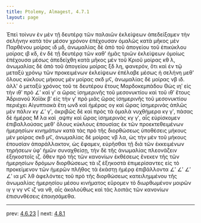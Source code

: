 ```yaml
---
title: Ptolemy, Almagest, 4.7.1
layout: page
---
```


Ἐπεὶ τοίνυν ἐν μὲν τῇ δευτέρᾳ τῶν παλαιῶν ἐκλείψεων ἀπεδείξαμεν τὴν σελήνην κατὰ τὸν μέσον χρόνον ἐπέχουσαν ὁμαλῶς κατὰ μῆκος μὲν Παρθένου μοίρας ιδ μδ, ἀνωμαλίας δὲ ἀπὸ τοῦ ἀπογείου τοῦ ἐπικύκλου μοίρας ιβ κδ, ἐν δὲ τῇ δευτέρᾳ τῶν καθ' ἡμᾶς τριῶν ἐκλείψεων ὁμοίως ἐπέχουσα μέσως ἀπεδείχθη κατὰ μῆκος μὲν τοῦ Κριοῦ μοίρας κθ λ, ἀνωμαλίας δὲ ἀπὸ τοῦ ἀπογείου μοίρας ξδ λη, φανερόν, ὅτι καὶ ἐν τῷ μεταξὺ χρόνῳ τῶν προκειμένων ἐκλείψεων ἐπέλαβε μέσως ἡ σελήνη μεθ' ὅλους κύκλους μήκους μὲν μοίρας σκδ μϚ, ἀνωμαλίας δὲ μοίρας νβ ιδ. ἀλλ' ὁ μεταξὺ χρόνος τοῦ τε δευτέρου ἔτους Μαρδοκεμπάδου Θὼς ιηʹ εἰς τὴν ιθʹ πρὸ ∠ʹ καὶ γʹ α ὥρας ἰσημερινῆς τοῦ μεσονυκτίου καὶ τοῦ ιθʹ ἔτους Ἀδριανοῦ Χοϊὰκ βʹ εἰς τὴν γʹ πρὸ μιᾶς ὥρας ἰσημερινῆς τοῦ μεσονυκτίου περιέχει Αἰγυπτιακὰ ἔτη ωνδ καὶ ἡμέρας ογ καὶ ὥρας ἰσημερινὰς ἁπλῶς μὲν πάλιν κγ ∠ʹ γʹ, ἀκριβῶς δὲ καὶ πρὸς τὰ ὁμαλὰ νυχθήμερα κγ γʹ, πάσας δὲ ἡμέρας Μ λα καὶ ͵αψπγ καὶ ὥρας ἰσημερινὰς κγ γʹ, αἷς εὑρίσκομεν ἐπιβαλλούσας μεθ' ὅλους κύκλους ἐπουσίας ἐκ τῶν προεκτεθειμένων ἡμερησίων κινημάτων κατὰ τὰς πρὸ τῆς διορθώσεως ὑποθέσεις μήκους μὲν μοίρας σκδ μϚ, ἀνωμαλίας δὲ μοίρας νβ λα, ὡς τὴν μὲν τοῦ μήκους ἐπουσίαν ἀπαράλλακτον, ὡς ἔφαμεν, εὑρῆσθαι τῇ διὰ τῶν ἐκκειμένων τηρήσεων ὑφ' ἡμῶν συναχθείσῃ, τὴν δὲ τῆς ἀνωμαλίας πλεονάζειν ἑξηκοστοῖς ιζ. ὅθεν πρὸ τῆς τῶν κανονίων ἐκθέσεως ἕνεκεν τῆς τῶν ἡμερησίων δρόμων διορθώσεως τὰ ιζ ἑξηκοστὰ ἐπιμερίσαντες εἰς τὸ προκείμενον τῶν ἡμερῶν πλῆθος τὰ ἑκάστῃ ἡμέρᾳ ἐπιβάλλοντα ∠ʹ ∠ʹ ∠ʹ ∠ʹ ια μϚ λθ ἀφελόντες τοῦ πρὸ τῆς διορθώσεως κατειλημμένου τῆς ἀνωμαλίας ἡμερησίου μέσου κινήματος εὕρομεν τὸ διωρθωμένον μοιρῶν ιγ γ νγ νϚ ιζ να νθ, αἷς ἀκολούθως καὶ τὰς λοιπὰς τῶν κανονίων ἐπισυνθέσεις ἐποιησάμεθα. 

---

prev: [4.6.23](../4.6.23/) | next: [4.8.1](../4.8.1/)

